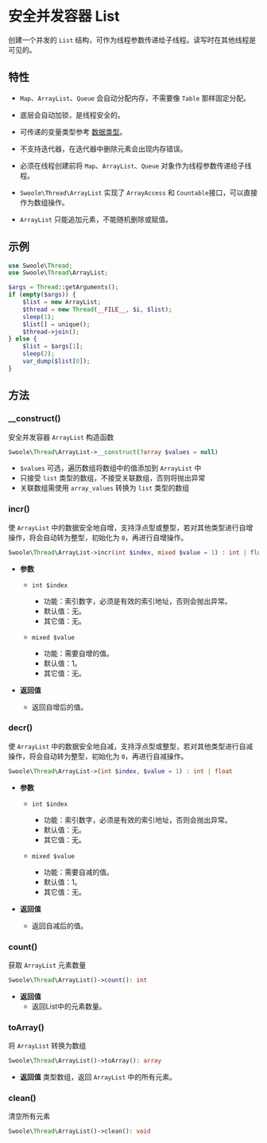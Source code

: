 # 安全并发容器 List

创建一个并发的 `List` 结构，可作为线程参数传递给子线程。读写时在其他线程是可见的。

## 特性
- `Map`、`ArrayList`、`Queue` 会自动分配内存，不需要像 `Table` 那样固定分配。

- 底层会自动加锁，是线程安全的。

- 可传递的变量类型参考 [数据类型](thread/transfer.md)。

- 不支持迭代器，在迭代器中删除元素会出现内存错误。

- 必须在线程创建前将 `Map`、`ArrayList`、`Queue` 对象作为线程参数传递给子线程。

- `Swoole\Thread\ArrayList` 实现了 `ArrayAccess` 和 `Countable`接口，可以直接作为数组操作。

- `ArrayList` 只能追加元素，不能随机删除或赋值。

## 示例
```php
use Swoole\Thread;
use Swoole\Thread\ArrayList;

$args = Thread::getArguments();
if (empty($args)) {
    $list = new ArrayList;
    $thread = new Thread(__FILE__, $i, $list);
    sleep(1);
    $list[] = unique();
    $thread->join();
} else {
    $list = $args[1];
    sleep(2);
    var_dump($list[0]);
}
```

## 方法

### __construct()
安全并发容器 `ArrayList` 构造函数

```php
Swoole\Thread\ArrayList->__construct(?array $values = null)
```

- `$values` 可选，遍历数组将数组中的值添加到 `ArrayList` 中
- 只接受 `list` 类型的数组，不接受关联数组，否则将抛出异常
- 关联数组需使用 `array_values` 转换为 `list` 类型的数组

### incr()
使 `ArrayList` 中的数据安全地自增，支持浮点型或整型，若对其他类型进行自增操作，将会自动转为整型，初始化为 `0`，再进行自增操作。

```php
Swoole\Thread\ArrayList->incr(int $index, mixed $value = 1) : int | float
```

* **参数**
    * `int $index`
        * 功能：索引数字，必须是有效的索引地址，否则会抛出异常。
        * 默认值：无。
        * 其它值：无。

    * `mixed $value`
        * 功能：需要自增的值。
        * 默认值：1。
        * 其它值：无。

* **返回值**
    * 返回自增后的值。

### decr()
使 `ArrayList` 中的数据安全地自减，支持浮点型或整型，若对其他类型进行自减操作，将会自动转为整型，初始化为 `0`，再进行自减操作。

```php
Swoole\Thread\ArrayList->(int $index, $value = 1) : int | float
```

* **参数**
    * `int $index`
        * 功能：索引数字，必须是有效的索引地址，否则会抛出异常。
        * 默认值：无。
        * 其它值：无。

    * `mixed $value`
        * 功能：需要自减的值。
        * 默认值：1。
        * 其它值：无。

* **返回值**
    * 返回自减后的值。

### count()
获取 `ArrayList` 元素数量

```php
Swoole\Thread\ArrayList()->count(): int
```

* **返回值**
    * 返回List中的元素数量。

### toArray()
将 `ArrayList` 转换为数组

```php
Swoole\Thread\ArrayList()->toArray(): array
```

* **返回值** 类型数组，返回 `ArrayList` 中的所有元素。

### clean()
清空所有元素

```php
Swoole\Thread\ArrayList()->clean(): void
```
